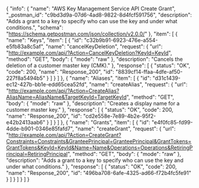 {
  "info": {
    "name": "AWS Key Management Service API Create Grant",
    "_postman_id": "c9bd3d9a-07d6-4ad8-9822-8d4fcf591756",
    "description": "Adds a grant to a key to specify who can use the key and under what conditions.",
    "schema": "https://schema.getpostman.com/json/collection/v2.0.0/"
  },
  "item": [
    {
      "name": "Keys",
      "item": [
        {
          "id": "c32b9b91-6923-476e-a554-e5fb83a8c5af",
          "name": "cancelKeyDeletion",
          "request": {
            "url": "http://example.com/api/?Action=CancelKeyDeletion?KeyId=KeyId",
            "method": "GET",
            "body": {
              "mode": "raw"
            },
            "description": "Cancels the deletion of a customer master key (CMK)."
          },
          "response": [
            {
              "status": "OK",
              "code": 200,
              "name": "Response_200",
              "id": "8839cf14-ffaa-4dfe-af50-227f8a5494b5"
            }
          ]
        }
      ]
    },
    {
      "name": "Aliases",
      "item": [
        {
          "id": "d31c1439-ec12-427b-bb1e-edd65cea52fd",
          "name": "createAlias",
          "request": {
            "url": "http://example.com/api/?Action=CreateAlias?AliasName=AliasName&TargetKeyId=TargetKeyId",
            "method": "GET",
            "body": {
              "mode": "raw"
            },
            "description": "Creates a display name for a customer master key."
          },
          "response": [
            {
              "status": "OK",
              "code": 200,
              "name": "Response_200",
              "id": "cd2e558e-7e89-4b2e-95f2-e42b2413aab6"
            }
          ]
        }
      ]
    },
    {
      "name": "Grants",
      "item": [
        {
          "id": "e4f0fc85-fd99-4dde-b901-0346e85fafd7",
          "name": "createGrant",
          "request": {
            "url": "http://example.com/api/?Action=CreateGrant?Constraints=Constraints&GranteePrincipal=GranteePrincipal&GrantTokens=GrantTokens&KeyId=KeyId&Name=Name&Operations=Operations&RetiringPrincipal=RetiringPrincipal",
            "method": "GET",
            "body": {
              "mode": "raw"
            },
            "description": "Adds a grant to a key to specify who can use the key and under what conditions."
          },
          "response": [
            {
              "status": "OK",
              "code": 200,
              "name": "Response_200",
              "id": "496ba708-6afe-4325-ad66-f72b4fc5fe91"
            }
          ]
        }
      ]
    }
  ]
}
